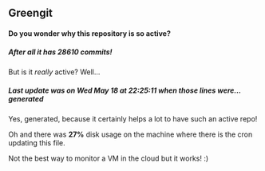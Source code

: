 ## Greengit

#### Do you wonder why this repository is so active?

##### After all it has 28610 commits!

But is it *really* active? Well...

##### Last update was on Wed May 18 at 22:25:11 when those lines were... generated

Yes, generated, because it certainly helps a lot to have such an active repo!

Oh and there was **27%** disk usage on the machine
where there is the cron updating this file.

Not the best way to monitor a VM in the cloud but it works! :)
